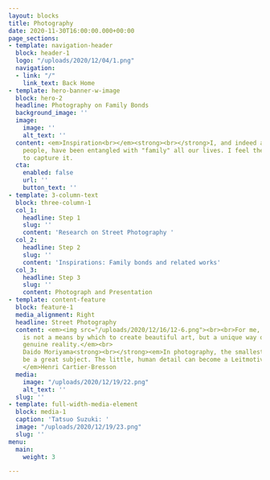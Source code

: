 ```yaml
---
layout: blocks
title: Photography
date: 2020-11-30T16:00:00.000+00:00
page_sections:
- template: navigation-header
  block: header-1
  logo: "/uploads/2020/12/04/1.png"
  navigation:
  - link: "/"
    link_text: Back Home
- template: hero-banner-w-image
  block: hero-2
  headline: Photography on Family Bonds
  background_image: ''
  image:
    image: ''
    alt_text: ''
  content: <em>Inspiration<br></em><strong><br></strong>I, and indeed all Chinese
    people, have been entangled with "family" all our lives. I feel the obligation
    to capture it.
  cta:
    enabled: false
    url: ''
    button_text: ''
- template: 3-column-text
  block: three-column-1
  col_1:
    headline: Step 1
    slug: ''
    content: 'Research on Street Photography '
  col_2:
    headline: Step 2
    slug: ''
    content: 'Inspirations: Family bonds and related works'
  col_3:
    headline: Step 3
    slug: ''
    content: Photograph and Presentation
- template: content-feature
  block: feature-1
  media_alignment: Right
  headline: Street Photography
  content: <em><img src="/uploads/2020/12/16/12-6.png"><br><br>For me, photography
    is not a means by which to create beautiful art, but a unique way of encountering
    genuine reality.</em><br>                                                                            --
    Daido Moriyama<strong><br></strong><em>In photography, the smallest thing can
    be a great subject. The little, human detail can become a Leitmotiv.<br>                                                                            </em>--<em>
    </em>Henri Cartier-Bresson
  media:
    image: "/uploads/2020/12/19/22.png"
    alt_text: ''
  slug: ''
- template: full-width-media-element
  block: media-1
  caption: 'Tatsuo Suzuki: '
  image: "/uploads/2020/12/19/23.png"
  slug: ''
menu:
  main:
    weight: 3

---
```

